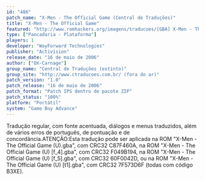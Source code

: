```yaml
---
id: "486"
patch_name: "X-Men - The Official Game (Central de Traduções)"
title: "X-Men - The Official Game"
featured: "http://www.romhackers.org/imagens/traducoes/[GBA] X-Men - The Official Game - Central de Traduções - 1.png"
type: ["Pancadaria - Plataforma"]
players: 1
developer: "WayForward Technologies"
publisher: "Activision"
release_date: "16 de maio de 2006"
author: ["OX-Carnage"]
group_name: "Central de Traduções (extinto)"
group_site: "http://www.ctraducoes.com.br/ (fora do ar)"
patch_version: "1.0"
patch_release: "16 de maio de 2006"
patch_format: "Patch IPS dentro de pacote ZIP"
patch_status: "100%"
platform: "Portátil"
system: "Game Boy Advance"
---
```


Tradução regular, com fonte acentuada, diálogos e menus traduzidos, além de vários erros de português, de pontuação e de concordância.ATENÇÃO:Esta tradução pode ser aplicada na ROM "X-Men - The Official Game (U).gba", com CRC32 C87F460A, na ROM "X-Men - The Official Game (U) [f_4].gba", com CRC32 F049B194, na ROM "X-Men - The Official Game (U) [f_5].gba", com CRC32 60F0042D, ou na ROM "X-Men - The Official Game (U) [t1].gba", com CRC32 7F573D6F (todas com código B3XE).